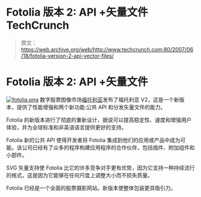 # Fotolia 版本 2: API +矢量文件 TechCrunch

> 原文：<https://web.archive.org/web/http://www.techcrunch.com:80/2007/06/18/fotolia-version-2-api-vector-files/>

# Fotolia 版本 2: API +矢量文件

[![fotolia.png](img/a3d788878586c0152bd8b6d3a389760c.png)](https://web.archive.org/web/20221001092914/http://us.fotolia.com/) 数字股票图像市场[福托利亚](https://web.archive.org/web/20221001092914/http://www.fotolia.com/)发布了福托利亚 V2，这是一个新版本，提供了性能增强和两个新功能:公共 API 和分发矢量文件的能力。

Fotolia 的新版本进行了彻底的重新设计，据说可以提高稳定性、速度和增强用户体验，并为全球标准和非英语语言提供更好的支持。

Fotolia 新的公共 API 使得开发者将 Fotolia 集成到他们的应用或产品中成为可能。该公司已经有了众多的程序构建应用程序的合作伙伴，包括插件、附加组件和小部件。

SVG 矢量支持使 Fotolia 比它的许多竞争对手更有优势，因为它支持一种持续流行的格式，这是因为它能够在任何尺度上调整大小而不损失质量。

Fotolia 已经是一个全面的股票摄影网站。新版本使整体包装更具吸引力。
